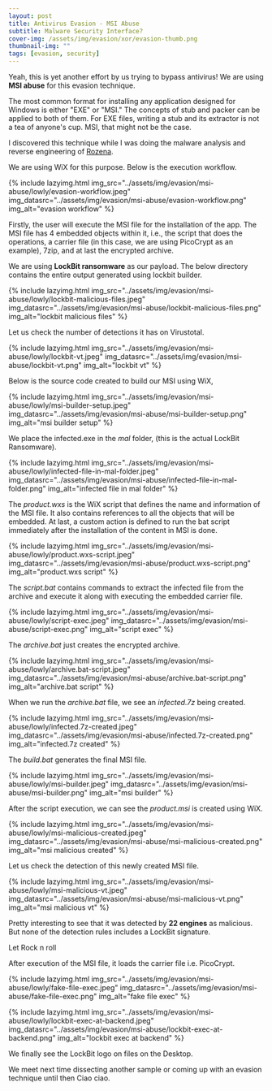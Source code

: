 ```yaml
---
layout: post
title: Antivirus Evasion - MSI Abuse
subtitle: Malware Security Interface?
cover-img: /assets/img/evasion/xor/evasion-thumb.png
thumbnail-img: ""
tags: [evasion, security]
---
```


Yeah, this is yet another effort by us trying to bypass antivirus! We are using **MSI abuse** for this evasion technique.

The most common format for installing any application designed for Windows is either "EXE" or "MSI." The concepts of stub and packer can be applied to both of them. For EXE files, writing a stub and its extractor is not a tea of anyone's cup. MSI, that might not be the case.

I discovered this technique while I was doing the malware analysis and reverse engineering of [Rozena](/blog/2024-10-19-malware-analysis-rozena/).

We are using WiX for this purpose. Below is the execution workflow.

{% include lazyimg.html img_src="../assets/img/evasion/msi-abuse/lowly/evasion-workflow.jpeg" img_datasrc="../assets/img/evasion/msi-abuse/evasion-workflow.png" img_alt="evasion workflow" %}

Firstly, the user will execute the MSI file for the installation of the app. The MSI file has 4 embedded objects within it, i.e., the script that does the operations, a carrier file (in this case, we are using PicoCrypt as an example), 7zip, and at last the encrypted archive.

We are using **LockBit ransomware** as our payload. The below directory contains the entire output generated using lockbit builder.

{% include lazyimg.html img_src="../assets/img/evasion/msi-abuse/lowly/lockbit-malicious-files.jpeg" img_datasrc="../assets/img/evasion/msi-abuse/lockbit-malicious-files.png" img_alt="lockbit malicious files" %}

Let us check the number of detections it has on Virustotal.

{% include lazyimg.html img_src="../assets/img/evasion/msi-abuse/lowly/lockbit-vt.jpeg" img_datasrc="../assets/img/evasion/msi-abuse/lockbit-vt.png" img_alt="lockbit vt" %}

Below is the source code created to build our MSI using WiX,

{% include lazyimg.html img_src="../assets/img/evasion/msi-abuse/lowly/msi-builder-setup.jpeg" img_datasrc="../assets/img/evasion/msi-abuse/msi-builder-setup.png" img_alt="msi builder setup" %}

We place the infected.exe in the *mal* folder, (this is the actual LockBit Ransomware).

{% include lazyimg.html img_src="../assets/img/evasion/msi-abuse/lowly/infected-file-in-mal-folder.jpeg" img_datasrc="../assets/img/evasion/msi-abuse/infected-file-in-mal-folder.png" img_alt="infected file in mal folder" %}

The *product.wxs* is the WiX script that defines the name and information of the MSI file. It also contains references to all the objects that will be embedded. At last, a custom action is defined to run the bat script immediately after the installation of the content in MSI is done.

{% include lazyimg.html img_src="../assets/img/evasion/msi-abuse/lowly/product.wxs-script.jpeg" img_datasrc="../assets/img/evasion/msi-abuse/product.wxs-script.png" img_alt="product.wxs script" %}

The *script.bat* contains commands to extract the infected file from the archive and execute it along with executing the embedded carrier file.

{% include lazyimg.html img_src="../assets/img/evasion/msi-abuse/lowly/script-exec.jpeg" img_datasrc="../assets/img/evasion/msi-abuse/script-exec.png" img_alt="script exec" %}

The *archive.bat* just creates the encrypted archive.

{% include lazyimg.html img_src="../assets/img/evasion/msi-abuse/lowly/archive.bat-script.jpeg" img_datasrc="../assets/img/evasion/msi-abuse/archive.bat-script.png" img_alt="archive.bat script" %}

When we run the *archive.bat* file, we see an *infected.7z* being created.

{% include lazyimg.html img_src="../assets/img/evasion/msi-abuse/lowly/infected.7z-created.jpeg" img_datasrc="../assets/img/evasion/msi-abuse/infected.7z-created.png" img_alt="infected.7z created" %}

The *build.bat* generates the final MSI file.

{% include lazyimg.html img_src="../assets/img/evasion/msi-abuse/lowly/msi-builder.jpeg" img_datasrc="../assets/img/evasion/msi-abuse/msi-builder.png" img_alt="msi builder" %}

After the script execution, we can see the *product.msi* is created using WiX.

{% include lazyimg.html img_src="../assets/img/evasion/msi-abuse/lowly/msi-malicious-created.jpeg" img_datasrc="../assets/img/evasion/msi-abuse/msi-malicious-created.png" img_alt="msi malicious created" %}

Let us check the detection of this newly created MSI file.

{% include lazyimg.html img_src="../assets/img/evasion/msi-abuse/lowly/msi-malicious-vt.jpeg" img_datasrc="../assets/img/evasion/msi-abuse/msi-malicious-vt.png" img_alt="msi malicious vt" %}

Pretty interesting to see that it was detected by **22 engines** as malicious. But none of the detection rules includes a LockBit signature.

Let Rock n roll

After execution of the MSI file, it loads the carrier file i.e. PicoCrypt.

{% include lazyimg.html img_src="../assets/img/evasion/msi-abuse/lowly/fake-file-exec.jpeg" img_datasrc="../assets/img/evasion/msi-abuse/fake-file-exec.png" img_alt="fake file exec" %}

{% include lazyimg.html img_src="../assets/img/evasion/msi-abuse/lowly/lockbit-exec-at-backend.jpeg" img_datasrc="../assets/img/evasion/msi-abuse/lockbit-exec-at-backend.png" img_alt="lockbit exec at backend" %}

We finally see the LockBit logo on files on the Desktop.

We meet next time dissecting another sample or coming up with an evasion technique until then Ciao ciao.
